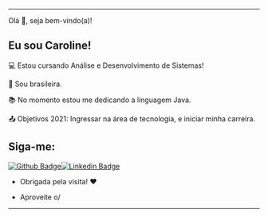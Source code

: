 ----------------------------------------------------------------------------

Olá 👋, seja bem-vindo(a)!  

## Eu sou Caroline!

:computer: Estou cursando Análise e Desenvolvimento de Sistemas!

:house_with_garden: Sou brasileira.

:books: No momento estou me dedicando a linguagem Java.

:outbox_tray: Objetivos 2021: Ingressar na área de tecnologia, e iniciar minha carreira.

## Siga-me:

[![Github Badge](https://img.shields.io/badge/-Github-000?style=flat-square&logo=Github&logoColor=white&link=https://github.com/carollinebarros)](https://github.com/carollinebarros)[![Linkedin Badge](https://img.shields.io/badge/-LinkedIn-blue?style=flat-square&logo=Linkedin&logoColor=white&link=https://www.linkedin.com/in/caroline-barros-965664207/)](https://www.linkedin.com/in/caroline-barros-965664207/)

- Obrigada pela visita! ❤️

- Aproveite o/

----------------------------------------------------------------------------------

